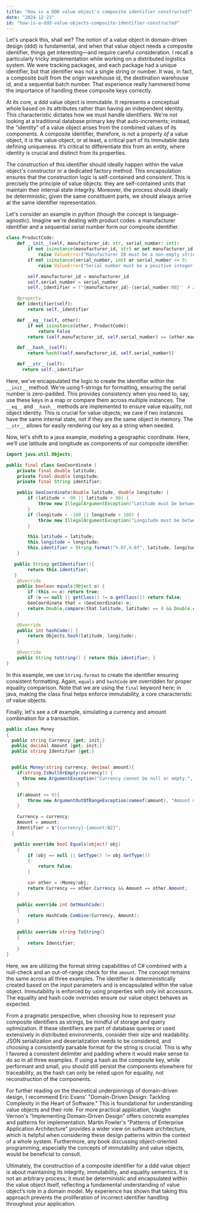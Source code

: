 ```yaml
---
title: "How is a DDD value object's composite identifier constructed?"
date: "2024-12-23"
id: "how-is-a-ddd-value-objects-composite-identifier-constructed"
---
```


Let's unpack this, shall we? The notion of a value object in domain-driven design (ddd) is fundamental, and when that value object needs a composite identifier, things get interesting—and require careful consideration. I recall a particularly tricky implementation while working on a distributed logistics system. We were tracking packages, and each package had a unique identifier, but that identifier was not a single string or number. It was, in fact, a composite built from the origin warehouse id, the destination warehouse id, and a sequential batch number. That experience really hammered home the importance of handling these composite keys correctly.

At its core, a ddd value object is immutable. It represents a conceptual whole based on its attributes rather than having an independent identity. This characteristic dictates how we must handle identifiers. We're not looking at a traditional database primary key that auto-increments; instead, the "identity" of a value object arises from the combined values of its components. A composite identifier, therefore, is not a property *of* a value object, it *is* the value object, or at least, a critical part of its immutable data defining uniqueness. It’s critical to differentiate this from an entity, where identity is crucial and distinct from its properties.

The construction of this identifier should ideally happen within the value object's constructor or a dedicated factory method. This encapsulation ensures that the construction logic is self-contained and consistent. This is precisely the principle of value objects: they are self-contained units that maintain their internal state integrity. Moreover, the process should ideally be deterministic; given the same constituent parts, we should always arrive at the same identifier representation.

Let's consider an example in python (though the concept is language-agnostic). Imagine we're dealing with product codes: a manufacturer identifier and a sequential serial number form our composite identifier.

```python
class ProductCode:
    def __init__(self, manufacturer_id: str, serial_number: int):
        if not isinstance(manufacturer_id, str) or not manufacturer_id:
            raise ValueError("Manufacturer ID must be a non-empty string.")
        if not isinstance(serial_number, int) or serial_number <= 0:
            raise ValueError("Serial number must be a positive integer.")

        self.manufacturer_id = manufacturer_id
        self.serial_number = serial_number
        self._identifier = f"{manufacturer_id}-{serial_number:08}"  # Zero-padded for consistency

    @property
    def identifier(self):
        return self._identifier

    def __eq__(self, other):
        if not isinstance(other, ProductCode):
            return False
        return (self.manufacturer_id, self.serial_number) == (other.manufacturer_id, other.serial_number)

    def __hash__(self):
        return hash((self.manufacturer_id, self.serial_number))

    def __str__(self):
      return self._identifier
```

Here, we've encapsulated the logic to create the identifier within the `__init__` method. We're using f-strings for formatting, ensuring the serial number is zero-padded. This provides consistency when you need to, say, use these keys in a map or compare them across multiple instances. The `__eq__` and `__hash__` methods are implemented to ensure value equality, not object identity. This is crucial for value objects; we care if two instances have the same internal state, not if they are the same object in memory. The `__str__` allows for easily rendering our key as a string when needed.

Now, let's shift to a java example, modeling a geographic coordinate. Here, we’ll use latitude and longitude as components of our composite identifier.

```java
import java.util.Objects;

public final class GeoCoordinate {
    private final double latitude;
    private final double longitude;
    private final String identifier;

    public GeoCoordinate(double latitude, double longitude) {
        if (latitude < -90 || latitude > 90) {
            throw new IllegalArgumentException("Latitude must be between -90 and 90.");
        }
        if (longitude < -180 || longitude > 180) {
            throw new IllegalArgumentException("Longitude must be between -180 and 180.");
        }

        this.latitude = latitude;
        this.longitude = longitude;
        this.identifier = String.format("%.6f,%.6f", latitude, longitude); // Format to 6 decimal places
    }

   public String getIdentifier(){
        return this.identifier;
   }
    @Override
    public boolean equals(Object o) {
        if (this == o) return true;
        if (o == null || getClass() != o.getClass()) return false;
        GeoCoordinate that = (GeoCoordinate) o;
        return Double.compare(that.latitude, latitude) == 0 && Double.compare(that.longitude, longitude) == 0;
    }

    @Override
    public int hashCode() {
        return Objects.hash(latitude, longitude);
    }

    @Override
    public String toString() { return this.identifier; }
}
```

In this example, we use `String.format` to create the identifier ensuring consistent formatting. Again, `equals` and `hashCode` are overridden for proper equality comparison. Note that we are using the `final` keyword here; in java, making the class final helps enforce immutability, a core characteristic of value objects.

Finally, let's see a c# example, simulating a currency and amount combination for a transaction.

```csharp
public class Money
{
  public string Currency {get; init;}
  public decimal Amount {get; init;}
  public string Identifier {get;}


  public Money(string currency, decimal amount){
    if(string.IsNullOrEmpty(currency)) {
      throw new ArgumentException("Currency cannot be null or empty.", nameof(currency));
    }

    if(amount <= 0){
        throw new ArgumentOutOfRangeException(nameof(amount), "Amount must be a positive value.");
    }

    Currency = currency;
    Amount = amount;
    Identifier = $"{currency}-{amount:N2}";
  }

   public override bool Equals(object? obj)
    {
        if (obj == null || GetType() != obj.GetType())
        {
            return false;
        }

        var other = (Money)obj;
        return Currency == other.Currency && Amount == other.Amount;
    }

    public override int GetHashCode()
    {
        return HashCode.Combine(Currency, Amount);
    }

    public override string ToString()
    {
        return Identifier;
    }
}
```

Here, we are utilizing the format string capabilities of C# combined with a null-check and an out-of-range check for the `amount`. The concept remains the same across all three examples. The identifier is deterministically created based on the input parameters and is encapsulated within the value object. Immutability is enforced by using properties with only init accessors. The equality and hash code overrides ensure our value object behaves as expected.

From a pragmatic perspective, when choosing how to represent your composite identifiers as strings, be mindful of storage and query optimization. If these identifiers are part of database queries or used extensively in distributed environments, consider their size and readability. JSON serialization and deserialization needs to be considered, and choosing a consistently parsable format for the string is crucial. This is why I favored a consistent delimiter and padding where it would make sense to do so in all three examples. If using a hash as the composite key, while performant and small, you should still persist the components elsewhere for traceability, as the hash can only be relied upon for equality, not reconstruction of the components.

For further reading on the theoretical underpinnings of domain-driven design, I recommend Eric Evans' "Domain-Driven Design: Tackling Complexity in the Heart of Software." This is foundational for understanding value objects and their role. For more practical application, Vaughn Vernon's "Implementing Domain-Driven Design" offers concrete examples and patterns for implementation. Martin Fowler's "Patterns of Enterprise Application Architecture" provides a wider view on software architecture, which is helpful when considering these design patterns within the context of a whole system. Furthermore, any book discussing object-oriented programming, especially the concepts of immutability and value objects, would be beneficial to consult.

Ultimately, the construction of a composite identifier for a ddd value object is about maintaining its integrity, immutability, and equality semantics. It is not an arbitrary process; it must be deterministic and encapsulated within the value object itself, reflecting a fundamental understanding of value object’s role in a domain model. My experience has shown that taking this approach prevents the proliferation of incorrect identifier handling throughout your application.
